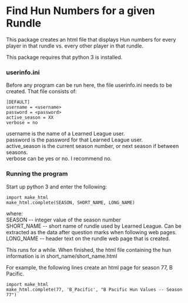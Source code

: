 # Find Hun Numbers for a given Rundle

This package creates an html file that displays Hun numbers for every player in that rundle vs. every other player in that rundle.

This package requires that python 3 is installed.

### userinfo.ini

Before any program can be run here, the file userinfo.ini needs to be created.  That file consists of:

```
[DEFAULT]
username = <username>
password = <password>
active_season = XX
verbose = no
```

username is the name of a Learned League user.  
password is the password for that Learned League user.  
active_season is the current season number, or next season if between seasons.  
verbose can be yes or no.  I recommend no.  

### Running the program

Start up python 3 and enter the following:

```
import make_html
make_html.complete(SEASON, SHORT_NAME, LONG_NAME)
```

where:  
SEASON -- integer value of the season number  
SHORT_NAME -- short name of rundle used by Learned League.  Can be extracted as the data after question marks when following web pages.  
LONG_NAME -- header text on the rundle web page that is created.  

This runs for a while.  When finished, the html file containing the hun information is in short_name/short_name.html

For example, the following lines create an html page for season 77, B Pacific.

```
import make_html
make_html.complete(77, 'B_Pacific', "B Pacific Hun Values -- Season 77")
```
